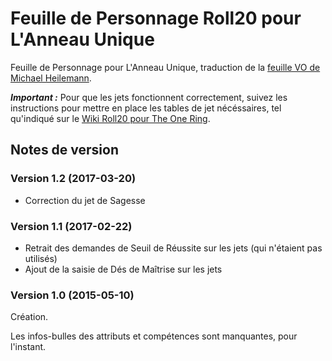 # Feuille de Personnage Roll20 pour L'Anneau Unique

Feuille de Personnage pour L'Anneau Unique, traduction de la [feuille VO de Michael Heilemann](https://github.com/Roll20/roll20-character-sheets/tree/master/The%20One%20Ring).

***Important :*** Pour que les jets fonctionnent correctement, suivez les instructions pour mettre en place les tables de jet n&eacute;c&eacute;ssaires, tel qu'indiqu&eacute; sur le [Wiki Roll20 pour The One Ring](https://wiki.roll20.net/The_One_Ring).

## Notes de version

### Version 1.2 (2017-03-20)

* Correction du jet de Sagesse

### Version 1.1 (2017-02-22)

* Retrait des demandes de Seuil de Réussite sur les jets (qui n'étaient pas utilisés)
* Ajout de la saisie de Dés de Maîtrise sur les jets

### Version 1.0 (2015-05-10)

Cr&eacute;ation.

Les infos-bulles des attributs et comp&eacute;tences sont manquantes, pour l'instant.
